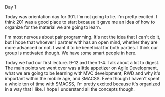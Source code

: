 Day 1

Today was orientation day for 301. I'm not going to lie. I'm pretty excited. I think 201 was a good place to start because it gave me an idea of how to organize for the material we are going to learn.

I'm most nervous about pair programming. It's not the idea that I can't do it, but I hope that whoever I partner with has an open mind, whether they are more advanced or not. I want it to be beneficial for both parties. I think our group is motivated though. We have some smart people in here.

Today we had our first lecture. 9-12 and then 1-4. Talk about a lot to digest. The main points we went over was a little appetizer on Agile Development, what we are going to be learning with MVC development, RWD and why it's important within the mobile age, and SMACSS. Even though I haven't spent a whole ton of time with SMACSS, I'm pretty excited because it's organized in a way that I like. I hope I understand all the concepts though.
